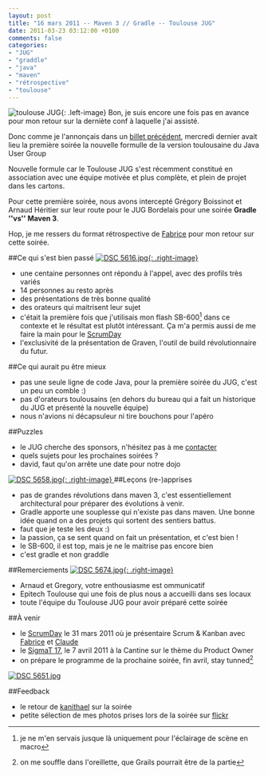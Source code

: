 ```yaml
---
layout: post
title: "16 mars 2011 -- Maven 3 // Gradle -- Toulouse JUG"
date: 2011-03-23 03:12:00 +0100
comments: false
categories: 
- "JUG"
- "graddle"
- "java"
- "maven"
- "rétrospective"
- "toulouse"
---
```

![toulouse JUG](https://blog.crafting-labs.fr/images/logo/.juggy-02_s.jpg){: .left-image}
Bon, je suis encore une fois pas en avance pour mon retour sur la derniète conf à laquelle j'ai assisté.

Donc comme je l'annonçais dans un [billet précédent](/index.php?post/2011/03/22/16-mars-2011-Maven-3-//-Graddle-Toulouse-JUG), mercredi dernier avait lieu la première soirée la nouvelle formulle de la version toulousaine du Java User Group

Nouvelle formule car le Toulouse JUG s'est récemment constitué en association avec une équipe motivée et plus complète, et plein de projet dans les cartons.

Pour cette première soirée, nous avons intercepté Grégory Boissinot et Arnaud Héritier sur leur route pour le JUG Bordelais pour une soirée __Gradle ''vs'' Maven 3__.


Hop, je me ressers du format rétrospective de [Fabrice](http://www.fabrice-aimetti.fr) pour mon retour sur cette soirée.

##Ce qui s'est bien passé [![DSC 5616.jpg](https://blog.crafting-labs.fr/images/2011.03.16_-_JUG/.DSC_5616_s.jpg){: .right-image}
](/images/2011.03.16_-_JUG/DSC_5616.jpg)
* une centaine personnes ont répondu à l'appel, avec des profils très variés
* 14 personnes au resto après
* des présentations de très bonne qualité
* des orateurs qui maitrisent leur sujet
* c'était la première fois que j'utilisais mon flash SB-600[^1] dans ce contexte et le résultat est plutôt intéressant. Ça m'a permis aussi de me faire la main pour le [ScrumDay](/index.php?post/2011/03/02/Scrum-Day%2C-Issy-les-Moulineaux-31-mars-2011)
* l'exclusivité de la présentation de Graven, l'outil de build révolutionnaire du futur.

##Ce qui aurait pu être mieux
* pas une seule ligne de code Java, pour la première soirée du JUG, c'est un peu un comble :)
* pas d'orateurs toulousains (en dehors du bureau qui a fait un historique du JUG et présenté la nouvelle équipe)
* nous n'avions ni décapsuleur ni tire bouchons pour l'apéro

##Puzzles
* le JUG cherche des sponsors, n'hésitez pas à me [contacter](http://antoine.vernois.net/?contact)
* quels sujets pour les prochaines soirées ?
* david, faut qu'on arrête une date pour notre dojo

[![DSC 5658.jpg](https://blog.crafting-labs.fr/images/2011.03.16_-_JUG/.DSC_5658_s.jpg){: .right-image}
](/images/2011.03.16_-_JUG/DSC_5658.jpg)
##Leçons (re-)apprises 
* pas de grandes révolutions dans maven 3, c'est essentiellement architectural pour préparer des évolutions à venir.
* Gradle apporte une souplesse qui n'existe pas dans maven. Une bonne idée quand on a des projets qui sortent des sentiers battus.
* faut que je teste les deux :)
* la passion, ça se sent quand on fait un présentation, et c'est bien !
* le SB-600, il est top, mais je ne le maitrise pas encore bien
* c'est gradle et non graddle


##Remerciements
[![DSC 5674.jpg](https://blog.crafting-labs.fr/images/2011.03.16_-_JUG/.DSC_5674_s.jpg){: .right-image}
](/images/2011.03.16_-_JUG/DSC_5674.jpg)
* Arnaud et Gregory, votre enthousiasme est ommunicatif
* Epitech Toulouse qui une fois de plus nous a accueilli dans ses locaux
* toute l'équipe du Toulouse JUG pour avoir préparé cette soirée

##À venir
* le [ScrumDay](/index.php?post/2011/03/02/Scrum-Day%2C-Issy-les-Moulineaux-31-mars-2011) le 31 mars 2011 où je présentaire Scrum & Kanban avec [Fabrice](http://www.fabrice-aimetti.fr) et [Claude](http://www.aubryconseil.com)
* le [SigmaT 17](/index.php?post/2011/03/10/SigmaT-17-7-avril-2011), le 7 avril 2011 à la Cantine sur le thème du Product Owner
* on prépare le programme de la prochaine soirée, fin avril, stay tunned[^2]


[![DSC 5651.jpg](https://blog.crafting-labs.fr/images/2011.03.16_-_JUG/.DSC_5651_m.jpg)
](/images/2011.03.16_-_JUG/DSC_5651.jpg)


##Feedback
* le retour de [kanithael](http://www.kanithael.net/2011/03/23/gradle-vs-maven/) sur la soirée
* petite sélection de mes photos prises lors de la soirée sur [flickr](http://bit.ly/gXJw9b)


[^1]: je ne m'en servais jusque là uniquement pour l'éclairage de scène en macro
[^2]: on me souffle dans l'oreillette, que Grails pourrait être de la partie
